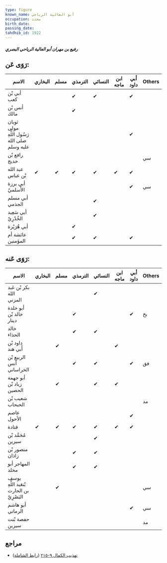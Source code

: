 ```yaml
---
type: figure
known_name: أبو العالية الرياحي
occupation: محدث
birth_date:
passing_date:
tahdhib_id: 1922
---
```

##### رفيع بن مهران أبو العالية الرياحي البصري

## رَوَى عَن:
| الاسم                                        | البخاري | مسلم | الترمذي | النسائي | ابن ماجه | أبي داود | Others |
| -------------------------------------------- | ------- | ---- | ------- | ------- | -------- | -------- | ------ |
| أبي بْن كعب                                  |         |      | ✔       | ✔       |          | ✔        |        |
| أنس بْن مالك                                 |         |      | ✔       |         |          |          |        |
| ثوبان مولى رَسُول اللَّهِ صلى الله عليه وسلم |         |      |         |         |          | ✔        |        |
| رافع بْن خديج                                |         |      |         |         |          |          | سي     |
| عبد الله بْن عباس                            | ✔       | ✔    | ✔       | ✔       | ✔        | ✔        |        |
| أبي برزة الأَسلميّ                           |         |      |         |         |          | ✔        | سي     |
| أبي مسلم الجذمي                              |         |      |         | ✔       |          |          |        |
| أبي سَعِيد الخُدْرِيّ                        |         |      |         | ✔       |          |          |        |
| أبي هُرَيْرة                                 |         |      | ✔       |         |          |          |        |
| عائشة أم المؤمنين                            |         |      | ✔       | ✔       |          | ✔        |        |
## رَوَى عَنه:
| الاسم                                     | البخاري | مسلم | الترمذي | النسائي | ابن ماجه | أبي داود | Others |
| ----------------------------------------- | ------- | ---- | ------- | ------- | -------- | -------- | ------ |
| بكر بْن عَبد الله المزني                  |         |      |         | ✔       |          |          |        |
| أبو خلدة خالد بْن دينار                   |         |      | ✔       |         |          | ✔        | بخ     |
| خالد الحذاء                               |         |      | ✔       | ✔       |          |          |        |
| داود بْن أَبي هند                         |         | ✔    |         |         | ✔        |          |        |
| الربيع بْن أنس الخراساني                  |         |      | ✔       | ✔       |          | ✔        | فق     |
| أبو جهمة زياد بْن الحصين                  |         | ✔    |         | ✔       | ✔        |          |        |
| شعيب بْن الحبحاب                          |         |      |         |         |          |          | مد     |
| عاصم الأحول                               |         |      |         |         |          | ✔        |        |
| قتادة                                     | ✔       | ✔    | ✔       | ✔       | ✔        | ✔        |        |
| مُحَمَّد بْن سيرين                        |         |      |         | ✔       |          |          |        |
| منصور بْن زاذان                           |         |      | ✔       | ✔       |          |          |        |
| المهاجر أبو مخلد                          |         |      | ✔       | ✔       |          |          |        |
| يوسف بْنعَبد اللَّهِ بن الحارث البَصْرِيّ |         | ✔    |         |         |          |          | سي     |
| أبو هاشم الرماني                          |         |      |         |         |          | ✔        | سي     |
| حفصة بْنت سيرين                           |         |      |         |         |          |          | مد     |
## مراجع
- [تهذيب الكمال ٩-٢١٥](obsidian://open?vault=Tahdhib-al-Kamal&file=Figures/١٩٢٢-رفيع%20بن%20مهران%20أبو%20العالية%20الرياحي%20البصري) ([رابط الشاملة](https://shamela.ws/book/3722/4455))